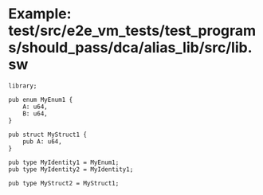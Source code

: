 # Example: test/src/e2e_vm_tests/test_programs/should_pass/dca/alias_lib/src/lib.sw

```sway
library;

pub enum MyEnum1 {
    A: u64,
    B: u64,
}

pub struct MyStruct1 {
    pub A: u64,
}

pub type MyIdentity1 = MyEnum1;
pub type MyIdentity2 = MyIdentity1;

pub type MyStruct2 = MyStruct1;
```
